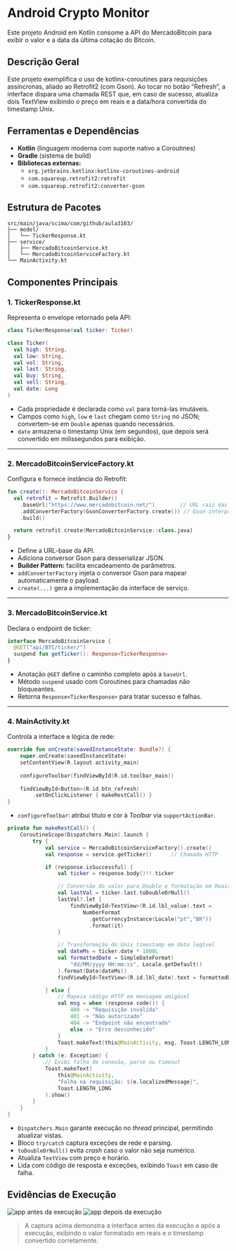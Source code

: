 # Android Crypto Monitor
Este projeto Android em Kotlin consome a API do MercadoBitcoin para exibir o valor e a data da última cotação do Bitcoin.


## Descrição Geral
Este projeto exemplifica o uso de kotlinx-coroutines para requisições assíncronas, aliado ao Retrofit2 (com Gson). Ao tocar no botão “Refresh”, a interface dispara uma chamada REST que, em caso de sucesso, atualiza dois TextView exibindo o preço em reais e a data/hora convertida do timestamp Unix.

## Ferramentas e Dependências
- **Kotlin** (linguagem moderna com suporte nativo a Coroutines)
- **Gradle** (sistema de build)
- **Bibliotecas externas:**
  - `org.jetbrains.kotlinx:kotlinx-coroutines-android`
  - `com.squareup.retrofit2:retrofit`
  - `com.squareup.retrofit2:converter-gson`

## Estrutura de Pacotes
```text
src/main/java/scima/com/github/aula3103/
├── model/
│   └── TickerResponse.kt
├── service/
│   ├── MercadoBitcoinService.kt
│   └── MercadoBitcoinServiceFactory.kt
└── MainActivity.kt
```

## Componentes Principais

### 1. TickerResponse.kt
Representa o envelope retornado pela API:

```kotlin
class TickerResponse(val ticker: Ticker)

class Ticker(
  val high: String,
  val low: String,
  val vol: String,
  val last: String,
  val buy: String,
  val sell: String,
  val date: Long
)
```
- Cada propriedade é declarada como `val` para torná-las imutáveis.
- Campos como `high`, `low` e `last` chegam como `String` no JSON; convertem-se em `Double` apenas quando necessários.
- `date` armazena o timestamp Unix (em segundos), que depois será convertido em milissegundos para exibição.
---
### 2. MercadoBitcoinServiceFactory.kt
Configura e fornece instância do Retrofit:

```kotlin
fun create(): MercadoBitcoinService {
  val retrofit = Retrofit.Builder()
    .baseUrl("https://www.mercadobitcoin.net/")        // URL raiz das requisições
    .addConverterFactory(GsonConverterFactory.create()) // Gson interpreta o JSON
    .build()

  return retrofit.create(MercadoBitcoinService::class.java)
}
```
- Define a URL-base da API.
- Adiciona conversor Gson para desserializar JSON.
- **Builder Pattern:** facilita encadeamento de parâmetros.
- `addConverterFactory` injeta o conversor Gson para mapear automaticamente o payload.
- `create(...)` gera a implementação da interface de serviço.
---
### 3. MercadoBitcoinService.kt
Declara o endpoint de ticker:

```kotlin
interface MercadoBitcoinService {
  @GET("api/BTC/ticker/")
  suspend fun getTicker(): Response<TickerResponse>
}
```
- Anotação `@GET` define o caminho completo após a `baseUrl`.
- Método `suspend` usado com Coroutines para chamadas não bloqueantes.
- Retorna `Response<TickerResponse>` para tratar sucesso e falhas.
---
### 4. MainActivity.kt
Controla a interface e lógica de rede:

```kotlin
override fun onCreate(savedInstanceState: Bundle?) {
    super.onCreate(savedInstanceState)
    setContentView(R.layout.activity_main)
  
    configureToolbar(findViewById(R.id.toolbar_main))
  
    findViewById<Button>(R.id.btn_refresh)
        .setOnClickListener { makeRestCall() }
}
```
- `configureToolbar`: atribui título e cor à _Toolbar_ via `supportActionBar`.

```kotlin
private fun makeRestCall() {
    CoroutineScope(Dispatchers.Main).launch {
        try {
            val service = MercadoBitcoinServiceFactory().create()
            val response = service.getTicker()      // Chamada HTTP

            if (response.isSuccessful) {
                val ticker = response.body()!!.ticker

                // Conversão do valor para Double e formatação em Reais
                val lastVal = ticker.last.toDoubleOrNull()
                lastVal?.let {
                    findViewById<TextView>(R.id.lbl_value).text =
                        NumberFormat
                          .getCurrencyInstance(Locale("pt","BR"))
                          .format(it)
                }

                // Transformação do Unix timestamp em data legível
                val dateMs = ticker.date * 1000L
                val formattedDate = SimpleDateFormat(
                    "dd/MM/yyyy HH:mm:ss", Locale.getDefault()
                ).format(Date(dateMs))
                findViewById<TextView>(R.id.lbl_date).text = formattedDate

            } else {
                // Mapeia código HTTP em mensagem amigável
                val msg = when (response.code()) {
                    400 -> "Requisição inválida"
                    401 -> "Não autorizado"
                    404 -> "Endpoint não encontrado"
                    else -> "Erro desconhecido"
                }
                Toast.makeText(this@MainActivity, msg, Toast.LENGTH_LONG).show()
            }
        } catch (e: Exception) {
            // Exibi falha de conexão, parse ou timeout
            Toast.makeText(
                this@MainActivity,
                "Falha na requisição: ${e.localizedMessage}",
                Toast.LENGTH_LONG
            ).show()
        }
    }
}
```
- `Dispatchers.Main` garante execução no _thread_ principal, permitindo atualizar vistas.
- Bloco `try/catch` captura exceções de rede e parsing.
- `toDoubleOrNull()` evita _crash_ caso o valor não seja numérico.
- Atualiza `TextView` com preço e horário.
- Lida com código de resposta e exceções, exibindo `Toast` em caso de falha.

## Evidências de Execução
![app antes da execução](images/antes.png)
![app depois da execução](images/execucao.png)

> A captura acima demonstra a interface antes da execução e após a execução, exibindo o valor formatado em reais e o timestamp convertido corretamente.


